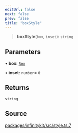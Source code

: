 ```yaml
---
editUrl: false
next: false
prev: false
title: "boxStyle"
---
```


> **boxStyle**(`box`, `inset`): `string`

## Parameters

• **box**: [`Box`](../type-aliases/Box.md)

• **inset**: `number`= `0`

## Returns

`string`

## Source

[packages/infinitykit/src/style.ts:7](https://github.com/nodenogg-in/alpha-p2p/blob/d78065f/packages/infinitykit/src/style.ts#L7)
